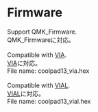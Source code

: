 # Firmware

Support QMK_Firmware.
<br>
QMK_Firmwareに対応。
<br>
<br>
Compatible with [VIA](https://usevia.app/).
<br>
[VIA](https://usevia.app/)に対応。
<br>
File name: coolpad13_via.hex
<br>
<br>
Compatible with [VIAL](https://get.vial.today/).
<br>
[VIAL](https://get.vial.today/)に対応。
<br>
File name: coolpad13_vial.hex